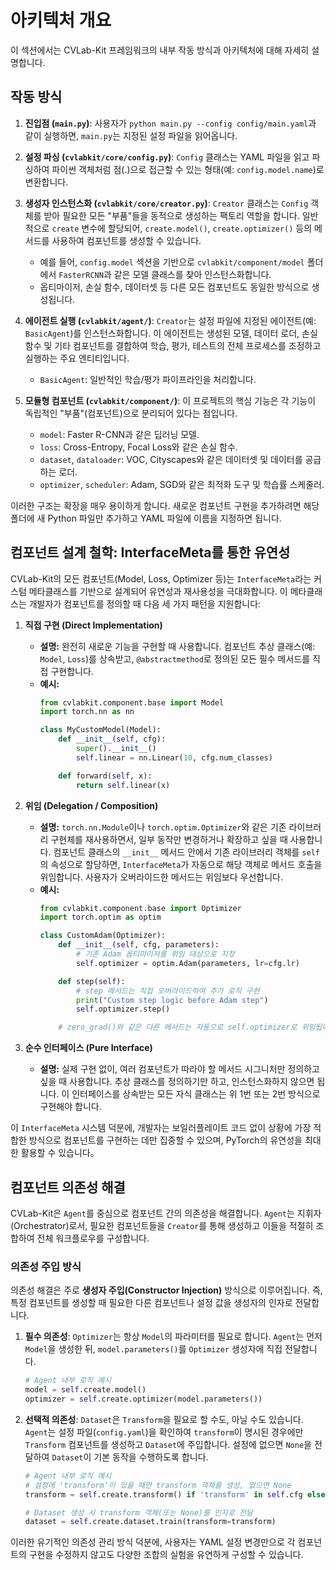 # 아키텍처 개요

이 섹션에서는 CVLab-Kit 프레임워크의 내부 작동 방식과 아키텍처에 대해 자세히 설명합니다.

## 작동 방식

1. **진입점 (`main.py`)**: 사용자가 `python main.py --config config/main.yaml`과 같이 실행하면, `main.py`는 지정된 설정 파일을 읽어옵니다.

2. **설정 파싱 (`cvlabkit/core/config.py`)**: `Config` 클래스는 YAML 파일을 읽고 파싱하여 파이썬 객체처럼 점(.)으로 접근할 수 있는 형태(예: `config.model.name`)로 변환합니다.

3. **생성자 인스턴스화 (`cvlabkit/core/creator.py`)**: `Creator` 클래스는 `Config` 객체를 받아 필요한 모든 "부품"들을 동적으로 생성하는 팩토리 역할을 합니다. 일반적으로 `create` 변수에 할당되어, `create.model()`, `create.optimizer()` 등의 메서드를 사용하여 컴포넌트를 생성할 수 있습니다.
    - 예를 들어, `config.model` 섹션을 기반으로 `cvlabkit/component/model` 폴더에서 `FasterRCNN`과 같은 모델 클래스를 찾아 인스턴스화합니다.
    - 옵티마이저, 손실 함수, 데이터셋 등 다른 모든 컴포넌트도 동일한 방식으로 생성됩니다.

4. **에이전트 실행 (`cvlabkit/agent/`)**: `Creator`는 설정 파일에 지정된 에이전트(예: `BasicAgent`)를 인스턴스화합니다. 이 에이전트는 생성된 모델, 데이터 로더, 손실 함수 및 기타 컴포넌트를 결합하여 학습, 평가, 테스트의 전체 프로세스를 조정하고 실행하는 주요 엔티티입니다.
    - `BasicAgent`: 일반적인 학습/평가 파이프라인을 처리합니다.

5. **모듈형 컴포넌트 (`cvlabkit/component/`)**: 이 프로젝트의 핵심 기능은 각 기능이 독립적인 "부품"(컴포넌트)으로 분리되어 있다는 점입니다.
    - `model`: Faster R-CNN과 같은 딥러닝 모델.
    - `loss`: Cross-Entropy, Focal Loss와 같은 손실 함수.
    - `dataset`, `dataloader`: VOC, Cityscapes와 같은 데이터셋 및 데이터를 공급하는 로더.
    - `optimizer`, `scheduler`: Adam, SGD와 같은 최적화 도구 및 학습률 스케줄러.

이러한 구조는 확장을 매우 용이하게 합니다. 새로운 컴포넌트 구현을 추가하려면 해당 폴더에 새 Python 파일만 추가하고 YAML 파일에 이름을 지정하면 됩니다.

## 컴포넌트 설계 철학: InterfaceMeta를 통한 유연성

CVLab-Kit의 모든 컴포넌트(Model, Loss, Optimizer 등)는 `InterfaceMeta`라는 커스텀 메타클래스를 기반으로 설계되어 유연성과 재사용성을 극대화합니다. 이 메타클래스는 개발자가 컴포넌트를 정의할 때 다음 세 가지 패턴을 지원합니다:

1.  **직접 구현 (Direct Implementation)**
    *   **설명:** 완전히 새로운 기능을 구현할 때 사용합니다. 컴포넌트 추상 클래스(예: `Model`, `Loss`)를 상속받고, `@abstractmethod`로 정의된 모든 필수 메서드를 직접 구현합니다.
    *   **예시:**
        ```python
        from cvlabkit.component.base import Model
        import torch.nn as nn

        class MyCustomModel(Model):
            def __init__(self, cfg):
                super().__init__()
                self.linear = nn.Linear(10, cfg.num_classes)

            def forward(self, x):
                return self.linear(x)
        ```

2.  **위임 (Delegation / Composition)**
    *   **설명:** `torch.nn.Module`이나 `torch.optim.Optimizer`와 같은 기존 라이브러리 구현체를 재사용하면서, 일부 동작만 변경하거나 확장하고 싶을 때 사용합니다. 컴포넌트 클래스의 `__init__` 메서드 안에서 기존 라이브러리 객체를 `self`의 속성으로 할당하면, `InterfaceMeta`가 자동으로 해당 객체로 메서드 호출을 위임합니다. 사용자가 오버라이드한 메서드는 위임보다 우선합니다.
    *   **예시:**
        ```python
        from cvlabkit.component.base import Optimizer
        import torch.optim as optim

        class CustomAdam(Optimizer):
            def __init__(self, cfg, parameters):
                # 기존 Adam 옵티마이저를 위임 대상으로 지정
                self.optimizer = optim.Adam(parameters, lr=cfg.lr)

            def step(self):
                # step 메서드는 직접 오버라이드하여 추가 로직 구현
                print("Custom step logic before Adam step")
                self.optimizer.step()

            # zero_grad()와 같은 다른 메서드는 자동으로 self.optimizer로 위임됩니다.
        ```

3.  **순수 인터페이스 (Pure Interface)**
    *   **설명:** 실제 구현 없이, 여러 컴포넌트가 따라야 할 메서드 시그니처만 정의하고 싶을 때 사용합니다. 추상 클래스를 정의하기만 하고, 인스턴스화하지 않으면 됩니다. 이 인터페이스를 상속받는 모든 자식 클래스는 위 1번 또는 2번 방식으로 구현해야 합니다.

이 `InterfaceMeta` 시스템 덕분에, 개발자는 보일러플레이트 코드 없이 상황에 가장 적합한 방식으로 컴포넌트를 구현하는 데만 집중할 수 있으며, PyTorch의 유연성을 최대한 활용할 수 있습니다。

## 컴포넌트 의존성 해결

CVLab-Kit은 `Agent`를 중심으로 컴포넌트 간의 의존성을 해결합니다. `Agent`는 지휘자(Orchestrator)로서, 필요한 컴포넌트들을 `Creator`를 통해 생성하고 이들을 적절히 조합하여 전체 워크플로우를 구성합니다.

### 의존성 주입 방식

의존성 해결은 주로 **생성자 주입(Constructor Injection)** 방식으로 이루어집니다. 즉, 특정 컴포넌트를 생성할 때 필요한 다른 컴포넌트나 설정 값을 생성자의 인자로 전달합니다.

1.  **필수 의존성**: `Optimizer`는 항상 `Model`의 파라미터를 필요로 합니다. `Agent`는 먼저 `Model`을 생성한 뒤, `model.parameters()`를 `Optimizer` 생성자에 직접 전달합니다.

    ```python
    # Agent 내부 로직 예시
    model = self.create.model()
    optimizer = self.create.optimizer(model.parameters())
    ```

2.  **선택적 의존성**: `Dataset`은 `Transform`을 필요로 할 수도, 아닐 수도 있습니다. `Agent`는 설정 파일(`config.yaml`)을 확인하여 `transform`이 명시된 경우에만 `Transform` 컴포넌트를 생성하고 `Dataset`에 주입합니다. 설정에 없으면 `None`을 전달하여 `Dataset`이 기본 동작을 수행하도록 합니다.

    ```python
    # Agent 내부 로직 예시
    # 설정에 'transform'이 있을 때만 transform 객체를 생성, 없으면 None
    transform = self.create.transform() if 'transform' in self.cfg else None
    
    # Dataset 생성 시 transform 객체(또는 None)를 인자로 전달
    dataset = self.create.dataset.train(transform=transform)
    ```

이러한 유기적인 의존성 관리 방식 덕분에, 사용자는 YAML 설정 변경만으로 각 컴포넌트의 구현을 수정하지 않고도 다양한 조합의 실험을 유연하게 구성할 수 있습니다.